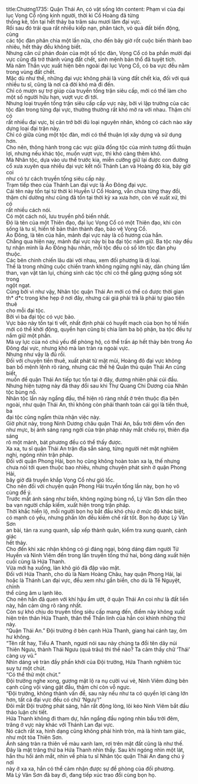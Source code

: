 title:Chương1735: Quận Thái An, có vật sống lớn
content:
Phạm vi của đại lục Vọng Cổ rộng kinh người, thời kì Cổ Hoàng đã từng<br>thống kê, tồn tại hết thảy ba trăm sáu mươi lăm đại vực.<br>Rồi sau đó trải qua rất nhiều kiếp nạn, phân tách, vỏ quả đất biến động, cùng<br>các tộc đàn phân chia một lần nữa, cho đến bây giờ rốt cuộc biến thành bao<br>nhiêu, hết thảy đều không biết.<br>Nhưng căn cứ phán đoán của một số tộc đàn, Vọng Cổ có ba phần mười đại<br>vực cũng đã trở thành vùng đất chết, sinh mệnh bản thổ đã tuyệt tích.<br>Mà năm Thần vực xuất hiện bên ngoài đại lục Vọng Cổ, có ba vực đều nằm<br>trong vùng đất chết.<br>Mặc dù như thế, những đại vực không phải là vùng đất chết kia, đối với quá<br>nhiều tu sĩ, cũng là nơi cả đời khó mà đi đến.<br>Chỉ có mượn sự trợ giúp của truyền tống trận siêu cấp, mới có thể làm cho<br>một số người hữu hạn, vượt vực đi tới.<br>Nhưng loại truyền tống trận siêu cấp cấp vực này, bởi vì lập trường của các<br>tộc đàn trong từng đại vực, thường thường rất khó mở ra với nhau. Thậm chí có<br>rất nhiều đại vực, bị cản trở bởi đủ loại nguyên nhân, không có cách nào xây<br>dựng loại đại trận này.<br>Chỉ có giữa cùng một tộc đàn, mới có thể thuận lợi xây dựng và sử dụng<br>hơn.<br>Cho nên, thông hành trong các vực giữa đồng tộc của mình tương đối thuận<br>lợi, nhưng nếu khác tộc, muốn vượt vực, thì khó càng thêm khó.<br>Mà Nhân tộc, dựa vào ưu thế trước kia, miễn cưỡng giữ lại được con đường<br>cổ xưa xuyên qua nhiều đại vực kết nối Thánh Lan và Hoàng đô kia, bây giờ coi<br>như có tư cách truyền tống siêu cấp này.<br>Trạm tiếp theo của Thánh Lan đại vực là Áo Đông đại vực.<br>Cái tên này tồn tại từ thời kì Huyền U Cổ Hoàng, vẫn chưa từng thay đổi,<br>thậm chí dường như cũng đã tồn tại thời kỳ xa xưa hơn, còn về xuất xứ, thì có<br>rất nhiều cách nói.<br>Có một cách nói, lưu truyền phổ biến nhất.<br>Đó là tên của một Thiên đạo, đại lục Vọng Cổ có một Thiên đạo, khi còn<br>sống là tu sĩ, hiến tế bản thân thành đạo, bảo vệ Vọng Cổ.<br>Áo Đông, là tên của hắn, mảnh đại vực này là cố hương của hắn.<br>Chẳng qua hiện nay, mảnh đại vực này bị ba đại tộc nắm giữ. Ba tộc này đều<br>tự nhận mình là Áo Đông hậu nhân, mỗi tộc đều có số lớn tộc đàn phụ thuộc.<br>Các bên chinh chiến lâu dài với nhau, xem đối phương là dị loại.<br>Thế là trong những cuộc chiến tranh không ngừng nghỉ này, dân chúng lầm<br>than, vạn vật tàn lụi, chúng sinh các tộc chỉ có thể gắng gượng sống sót trong<br>ngột ngạt.<br>Cũng bởi vì như vậy, Nhân tộc quận Thái An mới có thể có được thời gian<br>th* d*c trong khe hẹp ở nơi đây, nhưng cái giá phải trả là phải tự giao tiền thuê<br>cho mỗi đại tộc.<br>Bởi vì ba đại tộc có vực bảo.<br>Vực bảo này tồn tại tì vết, nhất định phải có huyết mạch của bọn họ tế hiến<br>mới có thể khởi động, quyền hạn cũng bị chia làm ba bộ phận, ba tộc đều tự<br>nắm giữ một phần.<br>Mà uy lực của nó chủ yếu để phòng hộ, có thể trấn áp hết thảy bên trong Áo<br>Đông đại vực, nhưng khó mà lan tràn ra ngoài vực.<br>Nhưng như vậy là đủ rồi.<br>Đối với chuyện tiền thuê, xuất phát từ mặt mũi, Hoàng đô đại vực không<br>ban bố mệnh lệnh rõ ràng, nhưng các thế hệ Quận thủ quận Thái An cũng biết,<br>muốn để quận Thái An tiếp tục tồn tại ở đây, đương nhiên phải cúi đầu.<br>Nhưng hiện tượng này đã thay đổi sau khi Thự Quang Chi Dương của Nhân<br>tộc bùng nổ.<br>Nhân tộc lần này ngẩng đầu, thể hiện rõ ràng nhất ở trên thuộc địa bên<br>ngoài, như quận Thái An, thì không còn phải thanh toán cái gọi là tiền thuê, ba<br>đại tộc cũng ngầm thừa nhận việc này.<br>Giờ phút này, trong Ninh Dương châu quận Thái An, bầu trời đêm vốn đen<br>như mực, bị ánh sáng rạng ngời của trận pháp nháy mắt chiếu rọi, thiên địa sáng<br>rõ một mảnh, bát phương đều có thể thấy được.<br>Xa xa, tu sĩ quận Thái An trận địa sẵn sàng, từng người nét mặt nghiêm<br>nghị, ngóng nhìn trận pháp.<br>Đối với quận Phong Hải, bọn họ cũng không hoàn toàn xa lạ, thế nhưng<br>chưa nói tới quen thuộc bao nhiêu, nhưng chuyện phát sinh ở quận Phong Hải,<br>bây giờ đã truyền khắp Vọng Cổ như gió lốc.<br>Cho nên đối với chuyện quận Phong Hải truyền tống lần này, bọn họ vô<br>cùng để ý.<br>Trước mắt ánh sáng như biển, không ngừng bùng nổ, Lý Vân Sơn dẫn theo<br>ba vạn người chấp kiếm, xuất hiện trong trận pháp.<br>Thời khắc hiển lộ, mỗi người bọn họ bắt đầu khó chịu ở mức độ khác biệt,<br>có mạnh có yếu, nhưng phần lớn đều kiềm chế rất tốt. Bọn họ được Lý Vân Sơn<br>an bài, tản ra xung quanh, sắp xếp thành quân, kiểm tra xung quanh, cảnh giác<br>hết thảy.<br>Cho đến khi xác nhận không có gì đáng ngại, bóng dáng đám người Tử<br>Huyền và Ninh Viêm đến trong lần truyền tống thứ hai, bóng dáng xuất hiện<br>cuối cùng là Hứa Thanh.<br>Vừa mới hạ xuống, làn khô gió đã đập vào mặt.<br>Đối với Hứa Thanh, cho dù là Nam Hoàng Châu, hay quận Phong Hải, lại<br>hoặc là Thánh Lan đại vực, đều xem như gần biển, cho dù là Tế Nguyệt, chỉnh<br>thể cũng âm u lạnh lẽo.<br>Cho nên hắn đã quen với khí hậu ẩm ướt, ở quận Thái An coi như là đất liền<br>này, hắn cảm ứng rõ ràng nhất.<br>Còn sự khó chịu do truyền tống siêu cấp mang đến, điểm này không xuất<br>hiện trên thân Hứa Thanh, thân thể Thần linh của hắn coi khinh những thứ này.<br>“Quận Thái An.” Đội trường ở bên cạnh Hứa Thanh, giang hai cánh tay, ôm<br>hư không.<br>“Tên rất hay, Tiểu A Thanh, ngươi nói sau này chúng ta đổi tên dãy núi<br>Thiên Ngưu, thành Thái Ngưu (quá trâu) thì thế nào? Ta cảm thấy chữ ‘Thái’<br>càng uy vũ.”<br>Nhìn dáng vẻ tràn đầy phấn khởi của Đội trưởng, Hứa Thanh nghiêm túc<br>suy tư một chút.<br>“Có thể thử một chút.”<br>Đội trưởng nghe xong, gương mặt lộ ra nụ cười vui vẻ, Ninh Viêm đứng bên<br>cạnh cũng vội vàng gật đầu, thậm chí còn vỗ ngực.<br>“Đội trưởng, không thành vấn đề, sau này nếu như ta có quyền lợi càng lớn<br>hơn, tất cả đại vực đều có chữ ‘Ngưu’!”<br>Đôi mắt Đội trưởng phát sáng, hắn rất động lòng, lôi kéo Ninh Viêm bắt đầu<br>thảo luận chi tiết.<br>Hứa Thanh không đi tham dự, hắn ngẩng đầu ngóng nhìn bầu trời đêm,<br>trăng ở vực này khác với Thánh Lan đại vực.<br>Nó cách rất xa, hình dạng cũng không phải hình tròn, mà là hình tam giác,<br>như một tòa Thiên Sơn.<br>Ánh sáng tràn ra thiên về màu xanh lam, rơi trên mặt đất cũng là như thế.<br>Đây là mặt trăng thứ ba Hứa Thanh nhìn thấy. Sau khi ngóng nhìn một lát,<br>hắn thu hồi ánh mắt, nhìn về phía tu sĩ Nhân tộc quận Thái An đang chú ý nơi<br>này ở xa xa, hắn có thể cảm nhận được sự đề phòng của đối phương.<br>Mà Lý Vân Sơn đã bay đi, đang tiếp xúc trao đổi cùng bọn họ.